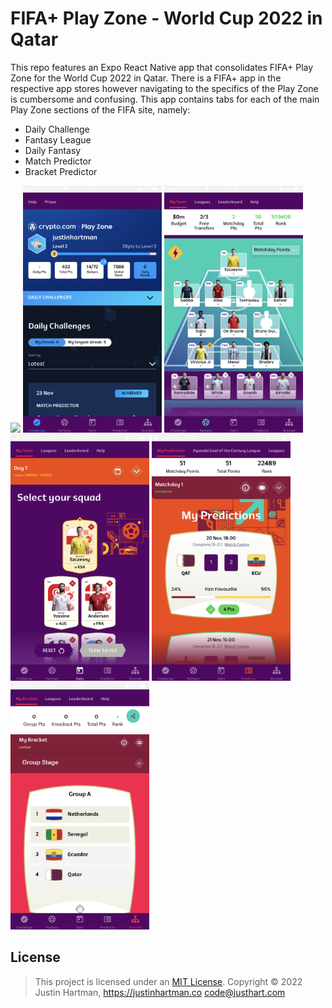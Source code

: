 # FIFA+ Play Zone - World Cup 2022 in Qatar

This repo features an Expo React Native app that consolidates FIFA+ Play Zone for the World Cup 2022 in Qatar. There is a FIFA+ app in the respective app stores however navigating to the specifics of the Play Zone is cumbersome and confusing. This app contains tabs for each of the main Play Zone sections of the FIFA site, namely:

- Daily Challenge
- Fantasy League
- Daily Fantasy
- Match Predictor
- Bracket Predictor

<div style="text-align:left">
<img src="./docs/images/IMG_2649.PNG" width="222" />
<img src="./docs/images/IMG_2650.PNG" width="222" />
<img src="./docs/images/IMG_2651.PNG" width="222" />
<img src="./docs/images/IMG_2652.PNG" width="222" />
<img src="./docs/images/IMG_2653.PNG" width="222" />
<img src="./docs/images/IMG_2654.PNG" width="222" />
</div>

## License

> This project is licensed under an [MIT License](https://justinhartman.mit-license.org/). Copyright © 2022 Justin Hartman, https://justinhartman.co <code@justhart.com>
